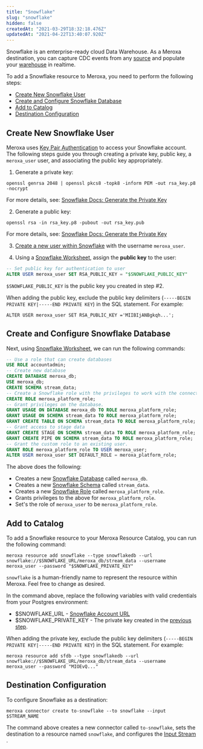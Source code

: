 ```yaml
---
title: "Snowflake"
slug: "snowflake"
hidden: false
createdAt: "2021-03-29T18:32:18.476Z"
updatedAt: "2021-04-22T13:40:07.920Z"
---
```


Snowflake is an enterprise-ready cloud Data Warehouse. As a Meroxa destination, you can capture CDC events from any [source](/docs/sources/overview) and populate your [warehouse](https://docs.snowflake.com/en/user-guide/warehouses-overview.html) in realtime.

To add a Snowflake resource to Meroxa, you need to perform the following steps:

- [Create New Snowflake User](#create-new-snowflake-user)
- [Create and Configure Snowflake Database](#create-and-configure-snowflake-database)
- [Add to Catalog](#add-to-catalog)
- [Destination Configuration](#destination-configuration)

## Create New Snowflake User

Meroxa uses [Key Pair Authentication](https://docs.snowflake.com/en/user-guide/key-pair-auth.html) to access your Snowflake account. The following steps guide you through creating a private key, public key,  a `meroxa_user` user, and associating the public key appropriately.

1. Generate a private key:

```shell
openssl genrsa 2048 | openssl pkcs8 -topk8 -inform PEM -out rsa_key.p8 -nocrypt
```

For more details, see:  [Snowflake Docs: Generate the Private Key](https://docs.snowflake.com/en/user-guide/key-pair-auth.html#step-1-generate-the-private-key)

2. Generate a public key:

```shell
openssl rsa -in rsa_key.p8 -pubout -out rsa_key.pub
```

For more details, see:  [Snowflake Docs: Generate the Private Key](https://docs.snowflake.com/en/user-guide/key-pair-auth.html#step-2-generate-a-public-key)

3. [Create a new user within Snowflake](https://docs.snowflake.com/en/user-guide/admin-user-management.html#creating-users) with the username `meroxa_user`.

4. Using a [Snowflake Worksheet](https://docs.snowflake.com/en/user-guide/ui-worksheet.html#), assign the **public key** to the user: 

```sql
-- Set public key for authentication to user
ALTER USER meroxa_user SET RSA_PUBLIC_KEY = "$SNOWFLAKE_PUBLIC_KEY"
```

`$SNOWFLAKE_PUBLIC_KEY` is the public key you created in step #2.


When adding the public key, exclude the public key delimiters (`-----BEGIN PRIVATE KEY|-----END PRIVATE KEY`) in the SQL statement. For example:

```ALTER USER meroxa_user SET RSA_PUBLIC_KEY ='MIIBIjANBgkqh...';```

## Create and Configure Snowflake Database

Next, using [Snowflake Worksheet](https://docs.snowflake.com/en/user-guide/ui-worksheet.html#), we can run the following commands:

```sql
-- Use a role that can create databases
USE ROLE accountadmin;
-- Create new database 
CREATE DATABASE meroxa_db;
USE meroxa_db;
CREATE SCHEMA stream_data;
-- Create a Snowflake role with the privileges to work with the connector.
CREATE ROLE meroxa_platform_role;
-- Grant privileges on the database.
GRANT USAGE ON DATABASE meroxa_db TO ROLE meroxa_platform_role;
GRANT USAGE ON SCHEMA stream_data TO ROLE meroxa_platform_role;
GRANT CREATE TABLE ON SCHEMA stream_data TO ROLE meroxa_platform_role;
-- Grant access to stage data
GRANT CREATE STAGE ON SCHEMA stream_data TO ROLE meroxa_platform_role;
GRANT CREATE PIPE ON SCHEMA stream_data TO ROLE meroxa_platform_role;
-- Grant the custom role to an existing user.
GRANT ROLE meroxa_platform_role TO USER meroxa_user;
ALTER USER meroxa_user SET DEFAULT_ROLE = meroxa_platform_role;
```

The above does the following:
- Creates a new [Snowflake Database](https://docs.snowflake.com/en/sql-reference/sql/create-database.html) called `meroxa_db`. 
- Creates a new [Snowflake Schema](https://docs.snowflake.com/en/sql-reference/sql/create-schema.html) called `stream_data`.
- Creates a new [Snowflake Role](https://docs.snowflake.com/en/sql-reference/sql/create-role.html) called `meroxa_platform_role`.
- Grants privileges to the above for `meroxa_platform_role`. 
- Set's the role of `meroxa_user` to be `meroxa_platform_role`.

## Add to Catalog

To add a Snowflake resource to your Meroxa Resource Catalog, you can run the following command:

```shell
meroxa resource add snowflake --type snowflakedb --url snowflake://$SNOWFLAKE_URL/meroxa_db/stream_data --username meroxa_user --password "$SNOWFLAKE_PRIVATE_KEY"
```

`snowflake` is a human-friendly name to represent the resource within Meroxa. Feel free to change as desired.

In the command above, replace the following variables with valid credentials from your Postgres environment:

- $SNOWFLAKE_URL - [Snowflake Account URL](https://docs.snowflake.com/en/user-guide/connecting.html#your-snowflake-account-name)
- $SNOWFLAKE_PRIVATE_KEY - The private key created in the [previous step](#create-new-snowflake-user). 

When adding the private key, exclude the public key delimiters (`-----BEGIN PRIVATE KEY|-----END PRIVATE KEY`) in the SQL statement. For example: 

``` shell
meroxa resource add sfdb --type snowflakedb --url snowflake://$SNOWFLAKE_URL/meroxa_db/stream_data --username meroxa_user --password "MIOEvQ..."
```

## Destination Configuration

To configure Snowflake as a destination:

```shell
meroxa connector create to-snowflake --to snowflake --input $STREAM_NAME
```

The command above creates a new connector  called `to-snowflake`, sets the destination to a resource named `snowflake`, and configures the [Input Stream](/docs/pipelines/streams) .
